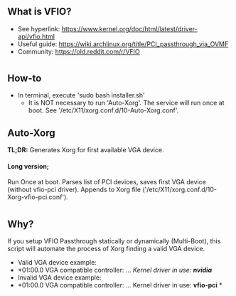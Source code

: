 ## What is VFIO?
* See hyperlink:  https://www.kernel.org/doc/html/latest/driver-api/vfio.html
* Useful guide:   https://wiki.archlinux.org/title/PCI_passthrough_via_OVMF
* Community:      https://old.reddit.com/r/VFIO
#

## How-to
* In terminal, execute 'sudo bash installer.sh'
  * It is NOT necessary to run 'Auto-Xorg'. The service will run once at boot. See '/etc/X11/xorg.conf.d/10-Auto-Xorg.conf'.

## Auto-Xorg
**TL;DR:** Generates Xorg for first available VGA device.
#### Long version;
Run Once at boot. Parses list of PCI devices, saves first VGA device (without vfio-pci driver). Appends to Xorg file ('/etc/X11/xorg.conf.d/10-Xorg-vfio-pci.conf').
#

## Why?
If you setup VFIO Passthrough statically or dynamically (Multi-Boot), this script will automate the process of Xorg finding a valid VGA device.
* Valid VGA device example:
 * *01:00.0 VGA compatible controller: ...
        *Kernel driver in use: **nvidia***
* Invalid VGA device example:
 * *01:00.0 VGA compatible controller: ...
        Kernel driver in use: **vfio-pci** *
